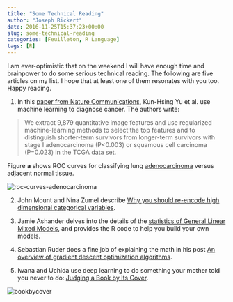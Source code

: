 ```yaml
---
title: "Some Technical Reading"
author: "Joseph Rickert"
date: 2016-11-25T15:37:23+00:00
slug: some-technical-reading
categories: [Feuilleton, R Language]
tags: [R]
---
```


I am ever-optimistic that on the weekend I will have enough time and brainpower to do some serious technical reading. The following are five articles on my list. I hope that at least one of them resonates with you too. Happy reading.

1. In this [paper from Nature Communications](http://www.nature.com/articles/ncomms12474), Kun-Hsing Yu et al. use machine learning to diagnose cancer. The authors write:

  > We extract 9,879 quantitative image features and use regularized machine-learning methods to select the top features and to distinguish shorter-term survivors from longer-term survivors with stage I adenocarcinoma (P<0.003) or squamous cell carcinoma (P=0.023) in the TCGA data set.

  Figure **a** shows ROC curves for classifying lung [adenocarcinoma](http://www.cancercenter.com/terms/adenocarcinoma/) versus adjacent normal tissue.

  ![roc-curves-adenocarcinoma](https://www.rstudio.com/wp-content/uploads/2016/11/ROC-Curves-adenocarcinoma-.png)

2. John Mount and Nina Zumel describe [Why you should re-encode high dimensional categorical variables](http://www.win-vector.com/blog/2016/11/you-should-re-encode-high-cardinality-categorical-variables/).

3. Jamie Ashander delves into the details of the [statistics of General Linear Mixed Models](http://www.ashander.info/posts/2015/04/D-RUG-mixed-effects-viz/?utm_content=buffer9fd4c&utm_medium=social&utm_source=twitter.com&utm_campaign=buffer), and provides the R code to help you build your own models.

4. Sebastian Ruder does a fine job of explaining the math in his post [An overview of gradient descent optimization algorithms](http://sebastianruder.com/optimizing-gradient-descent/index.html#nesterovacceleratedgradient).

5. Iwana and Uchida use deep learning to do something your mother told you never to do: [Judging a Book by Its Cover](https://arxiv.org/pdf/1610.09204v1.pdf).

  ![bookbycover](https://www.rstudio.com/wp-content/uploads/2016/11/BookbyCover.png)
